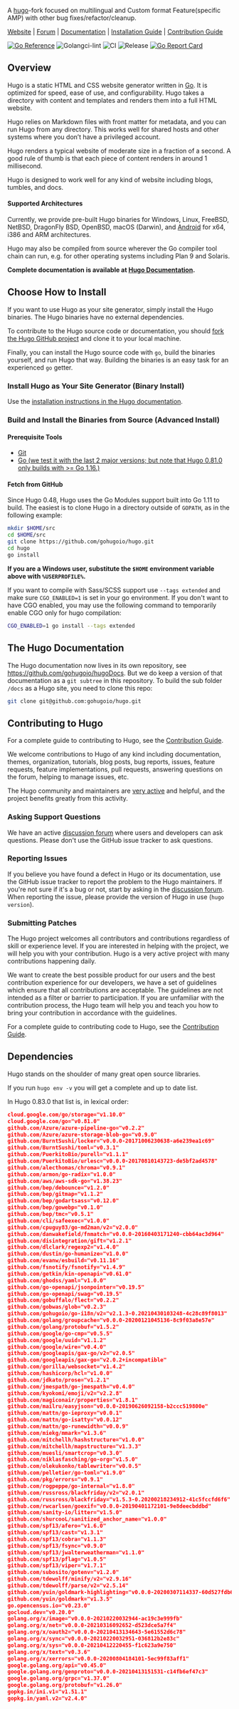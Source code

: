 A [hugo](https://github.com/gohugoio/hugo)-fork focused on multilingual and Custom format Feature(specific AMP) with other bug fixes/refactor/cleanup.

[Website](https://neohugo.github.io) |
[Forum](https://github.com/neohugo/neohugo/discussions) |
[Documentation](https://neohugo.github.io/getting-started/) |
[Installation Guide](https://neohugo.github.io/getting-started/installing/) |
[Contribution Guide](CONTRIBUTING.md)

[![Go Reference](https://pkg.go.dev/badge/neohugo/neohugo.svg)](https://pkg.go.dev/neohugo/neohugo)
![Golangci-lint](https://github.com/neohugo/neohugo/workflows/Golangci-lint/badge.svg)
![CI](https://github.com/neohugo/neohugo/workflows/CI/badge.svg)
![Release](https://github.com/neohugo/neohugo/workflows/Release/badge.svg)
[![Go Report Card](https://goreportcard.com/badge/github.com/neohugo/neohugo)](https://goreportcard.com/report/github.com/neohugo/neohugo)

## Overview

Hugo is a static HTML and CSS website generator written in [Go][].
It is optimized for speed, ease of use, and configurability.
Hugo takes a directory with content and templates and renders them into a full HTML website.

Hugo relies on Markdown files with front matter for metadata, and you can run Hugo from any directory.
This works well for shared hosts and other systems where you don’t have a privileged account.

Hugo renders a typical website of moderate size in a fraction of a second.
A good rule of thumb is that each piece of content renders in around 1 millisecond.

Hugo is designed to work well for any kind of website including blogs, tumbles, and docs.

#### Supported Architectures

Currently, we provide pre-built Hugo binaries for Windows, Linux, FreeBSD, NetBSD, DragonFly BSD, OpenBSD, macOS (Darwin), and [Android](https://gist.github.com/bep/a0d8a26cf6b4f8bc992729b8e50b480b) for x64, i386 and ARM architectures.

Hugo may also be compiled from source wherever the Go compiler tool chain can run, e.g. for other operating systems including Plan 9 and Solaris.

**Complete documentation is available at [Hugo Documentation](https://gohugo.io/getting-started/).**

## Choose How to Install

If you want to use Hugo as your site generator, simply install the Hugo binaries.
The Hugo binaries have no external dependencies.

To contribute to the Hugo source code or documentation, you should [fork the Hugo GitHub project](https://github.com/gohugoio/hugo#fork-destination-box) and clone it to your local machine.

Finally, you can install the Hugo source code with `go`, build the binaries yourself, and run Hugo that way.
Building the binaries is an easy task for an experienced `go` getter.

### Install Hugo as Your Site Generator (Binary Install)

Use the [installation instructions in the Hugo documentation](https://gohugo.io/getting-started/installing/).

### Build and Install the Binaries from Source (Advanced Install)

#### Prerequisite Tools

* [Git](https://git-scm.com/)
* [Go (we test it with the last 2 major versions; but note that Hugo 0.81.0 only builds with >= Go 1.16.)](https://golang.org/dl/)

#### Fetch from GitHub

Since Hugo 0.48, Hugo uses the Go Modules support built into Go 1.11 to build. The easiest is to clone Hugo in a directory outside of `GOPATH`, as in the following example:

```bash
mkdir $HOME/src
cd $HOME/src
git clone https://github.com/gohugoio/hugo.git
cd hugo
go install
```

**If you are a Windows user, substitute the `$HOME` environment variable above with `%USERPROFILE%`.**

If you want to compile with Sass/SCSS support use `--tags extended` and make sure `CGO_ENABLED=1` is set in your go environment. If you don't want to have CGO enabled, you may use the following command to temporarily enable CGO only for hugo compilation:

```bash
CGO_ENABLED=1 go install --tags extended
```

## The Hugo Documentation

The Hugo documentation now lives in its own repository, see https://github.com/gohugoio/hugoDocs. But we do keep a version of that documentation as a `git subtree` in this repository. To build the sub folder `/docs` as a Hugo site, you need to clone this repo:

```bash
git clone git@github.com:gohugoio/hugo.git
```
## Contributing to Hugo

For a complete guide to contributing to Hugo, see the [Contribution Guide](CONTRIBUTING.md).

We welcome contributions to Hugo of any kind including documentation, themes,
organization, tutorials, blog posts, bug reports, issues, feature requests,
feature implementations, pull requests, answering questions on the forum,
helping to manage issues, etc.

The Hugo community and maintainers are [very active](https://github.com/gohugoio/hugo/pulse/monthly) and helpful, and the project benefits greatly from this activity.

### Asking Support Questions

We have an active [discussion forum](https://discourse.gohugo.io) where users and developers can ask questions.
Please don't use the GitHub issue tracker to ask questions.

### Reporting Issues

If you believe you have found a defect in Hugo or its documentation, use
the GitHub issue tracker to report the problem to the Hugo maintainers.
If you're not sure if it's a bug or not, start by asking in the [discussion forum](https://discourse.gohugo.io).
When reporting the issue, please provide the version of Hugo in use (`hugo version`).

### Submitting Patches

The Hugo project welcomes all contributors and contributions regardless of skill or experience level.
If you are interested in helping with the project, we will help you with your contribution.
Hugo is a very active project with many contributions happening daily.

We want to create the best possible product for our users and the best contribution experience for our developers,
we have a set of guidelines which ensure that all contributions are acceptable.
The guidelines are not intended as a filter or barrier to participation.
If you are unfamiliar with the contribution process, the Hugo team will help you and teach you how to bring your contribution in accordance with the guidelines.

For a complete guide to contributing code to Hugo, see the [Contribution Guide](CONTRIBUTING.md).

[Go]: https://golang.org/
[Hugo Documentation]: https://gohugo.io/overview/introduction/

## Dependencies

Hugo stands on the shoulder of many great open source libraries.

If you run `hugo env -v` you will get a complete and up to date list.

In Hugo 0.83.0 that list is, in lexical order:

```json
cloud.google.com/go/storage="v1.10.0"
cloud.google.com/go="v0.81.0"
github.com/Azure/azure-pipeline-go="v0.2.2"
github.com/Azure/azure-storage-blob-go="v0.9.0"
github.com/BurntSushi/locker="v0.0.0-20171006230638-a6e239ea1c69"
github.com/BurntSushi/toml="v0.3.1"
github.com/PuerkitoBio/purell="v1.1.1"
github.com/PuerkitoBio/urlesc="v0.0.0-20170810143723-de5bf2ad4578"
github.com/alecthomas/chroma="v0.9.1"
github.com/armon/go-radix="v1.0.0"
github.com/aws/aws-sdk-go="v1.38.23"
github.com/bep/debounce="v1.2.0"
github.com/bep/gitmap="v1.1.2"
github.com/bep/godartsass="v0.12.0"
github.com/bep/gowebp="v0.1.0"
github.com/bep/tmc="v0.5.1"
github.com/cli/safeexec="v1.0.0"
github.com/cpuguy83/go-md2man/v2="v2.0.0"
github.com/danwakefield/fnmatch="v0.0.0-20160403171240-cbb64ac3d964"
github.com/disintegration/gift="v1.2.1"
github.com/dlclark/regexp2="v1.4.0"
github.com/dustin/go-humanize="v1.0.0"
github.com/evanw/esbuild="v0.11.16"
github.com/fsnotify/fsnotify="v1.4.9"
github.com/getkin/kin-openapi="v0.61.0"
github.com/ghodss/yaml="v1.0.0"
github.com/go-openapi/jsonpointer="v0.19.5"
github.com/go-openapi/swag="v0.19.5"
github.com/gobuffalo/flect="v0.2.2"
github.com/gobwas/glob="v0.2.3"
github.com/gohugoio/go-i18n/v2="v2.1.3-0.20210430103248-4c28c89f8013"
github.com/golang/groupcache="v0.0.0-20200121045136-8c9f03a8e57e"
github.com/golang/protobuf="v1.5.2"
github.com/google/go-cmp="v0.5.5"
github.com/google/uuid="v1.1.2"
github.com/google/wire="v0.4.0"
github.com/googleapis/gax-go/v2="v2.0.5"
github.com/googleapis/gax-go="v2.0.2+incompatible"
github.com/gorilla/websocket="v1.4.2"
github.com/hashicorp/hcl="v1.0.0"
github.com/jdkato/prose="v1.2.1"
github.com/jmespath/go-jmespath="v0.4.0"
github.com/kyokomi/emoji/v2="v2.2.8"
github.com/magiconair/properties="v1.8.1"
github.com/mailru/easyjson="v0.0.0-20190626092158-b2ccc519800e"
github.com/mattn/go-ieproxy="v0.0.1"
github.com/mattn/go-isatty="v0.0.12"
github.com/mattn/go-runewidth="v0.0.9"
github.com/miekg/mmark="v1.3.6"
github.com/mitchellh/hashstructure="v1.0.0"
github.com/mitchellh/mapstructure="v1.3.3"
github.com/muesli/smartcrop="v0.3.0"
github.com/niklasfasching/go-org="v1.5.0"
github.com/olekukonko/tablewriter="v0.0.5"
github.com/pelletier/go-toml="v1.9.0"
github.com/pkg/errors="v0.9.1"
github.com/rogpeppe/go-internal="v1.8.0"
github.com/russross/blackfriday/v2="v2.0.1"
github.com/russross/blackfriday="v1.5.3-0.20200218234912-41c5fccfd6f6"
github.com/rwcarlsen/goexif="v0.0.0-20190401172101-9e8deecbddbd"
github.com/sanity-io/litter="v1.5.0"
github.com/shurcooL/sanitized_anchor_name="v1.0.0"
github.com/spf13/afero="v1.6.0"
github.com/spf13/cast="v1.3.1"
github.com/spf13/cobra="v1.1.3"
github.com/spf13/fsync="v0.9.0"
github.com/spf13/jwalterweatherman="v1.1.0"
github.com/spf13/pflag="v1.0.5"
github.com/spf13/viper="v1.7.1"
github.com/subosito/gotenv="v1.2.0"
github.com/tdewolff/minify/v2="v2.9.16"
github.com/tdewolff/parse/v2="v2.5.14"
github.com/yuin/goldmark-highlighting="v0.0.0-20200307114337-60d527fdb691"
github.com/yuin/goldmark="v1.3.5"
go.opencensus.io="v0.23.0"
gocloud.dev="v0.20.0"
golang.org/x/image="v0.0.0-20210220032944-ac19c3e999fb"
golang.org/x/net="v0.0.0-20210316092652-d523dce5a7f4"
golang.org/x/oauth2="v0.0.0-20210413134643-5e61552d6c78"
golang.org/x/sync="v0.0.0-20210220032951-036812b2e83c"
golang.org/x/sys="v0.0.0-20210412220455-f1c623a9e750"
golang.org/x/text="v0.3.6"
golang.org/x/xerrors="v0.0.0-20200804184101-5ec99f83aff1"
google.golang.org/api="v0.45.0"
google.golang.org/genproto="v0.0.0-20210413151531-c14fb6ef47c3"
google.golang.org/grpc="v1.37.0"
google.golang.org/protobuf="v1.26.0"
gopkg.in/ini.v1="v1.51.1"
gopkg.in/yaml.v2="v2.4.0"


